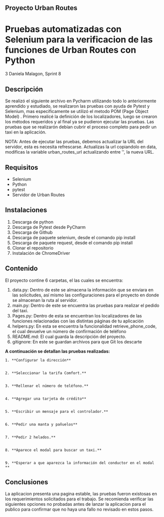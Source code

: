 ## Proyecto Urban Routes 
# Pruebas automatizadas con Selenium para la verificacion de las funciones de Urban Routes con Python
3 Daniela Malagon, Sprint 8
## Descripción


Se realizó el siguiente archivo en Pycharm utilizando todo lo anteriormente aprendido y estudiado, se realizaron las pruebas con ayuda de Pytest  y Selenium, mas especificamente se utilizó el metodo POM (Page Object Model) . Primero realicé la definición de los localizadores, luego se crearon los métodos requeridos y al final ya se pudieron ejecutar las pruebas. Las pruebas que se realizarón debían cubrir el proceso completo para pedir un taxi en la aplicación.

NOTA: Antes de ejecutar las pruebas, debemos actualizar la URL del servidor, esta es necesita refrescarse. Actualizas la url copiandolo en data, modificas la variable urban_routes_url actualizando entre '', la nueva URL.

## Requisitos

- Selenium
- Python
- pytest
- Servidor de Urban Routes

## Instalaciones

1. Descarga de python
2. Descarga de Pytest desde PyCharm
3. Descarga de Github
4. Descarga de paquete selenium, desde el comando pip install
5. Descarga de paquete request, desde el comando pip install
5. Clonar el repositorio
6. Instalación de ChromeDriver

## Contenido

El proyecto contine 6 carpetas, el las cuales se encuentra:
1. data.py: Dentro de este se almacena la información que se enviara en las solicitudes, así mismo las configuraciones para el proyecto en donde se almacenan la ruta al servidor.
2. main.py: Dentro de este se encuentra las pruebas para realizar el pedido del taxi.
3. Pages.py: Dentro de esta se encuentran los localizadores de las funciones relacionadas con las distintas páginas de tu aplicación
4. helpers.py: En esta se encuentra la funcionalidad retrieve_phone_code, el cual devuelve un número de confirmación de teléfono
5. README.md: El cual guarda la descripción del proyecto.
6. gitignore: En este se guardan archivos para que Git los descarte

  **A continuación se detallan las pruebas realizadas:**

    1. **Configurar la dirección**
       
  
    2. **Seleccionar la tarifa Comfort.**
     
  
    3. **Rellenar el número de teléfono.**
    
  
    4. **Agregar una tarjeta de crédito**
      
  
    5. **Escribir un mensaje para el controlador.**
       
  
    6. **Pedir una manta y pañuelos**
       
  
    7. **Pedir 2 helados.**
       
  
    8. **Aparece el modal para buscar un taxi.**
      
  
    9. **Esperar a que aparezca la información del conductor en el modal **


 ## Conclusiones

 La aplicacion presenta una pagina estable, las pruebas fueron existosas en los requerimientos solicitados para el trabajo. Se recomienda verificar las siguientes opciones no probadas antes de lanzar la aplicacion para el publico para confirmar que no haya una fallo no revisado en estos pasos.
